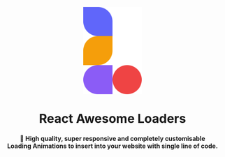 <p align="center"> 
    <img src="doc/src/images/icon.png" align="center" height="200"></img>
</p>

<h1 align="center">React Awesome Loaders</h1> 
<h4 align="center"> 🚀 High quality, super responsive and completely customisable <br/> Loading Animations to insert into your website with single line of code. </h3>